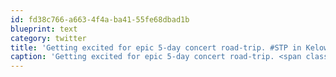 ```yaml
---
id: fd38c766-a663-4f4a-ba41-55fe68dbad1b
blueprint: text
category: twitter
title: 'Getting excited for epic 5-day concert road-trip. #STP in Kelowna,  #TMBG in Seattle and #Puscifer in Van'
caption: 'Getting excited for epic 5-day concert road-trip. <span class="hashtag hashtag_local">#<a href="http://tweettemp.darylchymko.ca/?tag=stp">STP</a> in Kelowna,  <span class="hashtag hashtag_local">#<a href="http://tweettemp.darylchymko.ca/?tag=tmbg">TMBG</a> in Seattle and <span class="hashtag hashtag_local">#<a href="http://tweettemp.darylchymko.ca/?tag=puscifer">Puscifer</a> in Van'
---
```

